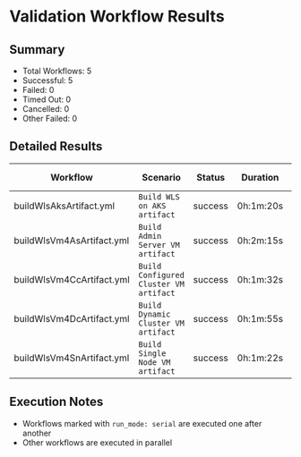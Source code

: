 # Validation Workflow Results

## Summary
- Total Workflows: 5
- Successful: 5
- Failed: 0
- Timed Out: 0
- Cancelled: 0
- Other Failed: 0

## Detailed Results

| Workflow | Scenario | Status | Duration | Run URL |
|----------|----------|---------|-----------|----------|
| buildWlsAksArtifact.yml | `Build WLS on AKS artifact` | success | 0h:1m:20s | [View Run](https://github.com/azure-javaee/weblogic-azure/actions/runs/17183503531) |
| buildWlsVm4AsArtifact.yml | `Build Admin Server VM artifact` | success | 0h:2m:15s | [View Run](https://github.com/azure-javaee/weblogic-azure/actions/runs/17183504662) |
| buildWlsVm4CcArtifact.yml | `Build Configured Cluster VM artifact` | success | 0h:1m:32s | [View Run](https://github.com/azure-javaee/weblogic-azure/actions/runs/17183505952) |
| buildWlsVm4DcArtifact.yml | `Build Dynamic Cluster VM artifact` | success | 0h:1m:55s | [View Run](https://github.com/azure-javaee/weblogic-azure/actions/runs/17183507418) |
| buildWlsVm4SnArtifact.yml | `Build Single Node VM artifact` | success | 0h:1m:22s | [View Run](https://github.com/azure-javaee/weblogic-azure/actions/runs/17183508692) |


## Execution Notes
- Workflows marked with `run_mode: serial` are executed one after another
- Other workflows are executed in parallel
